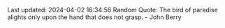 Last updated: 2024-04-02 16:34:56
Random Quote: The bird of paradise alights only upon the hand that does not grasp. - John Berry